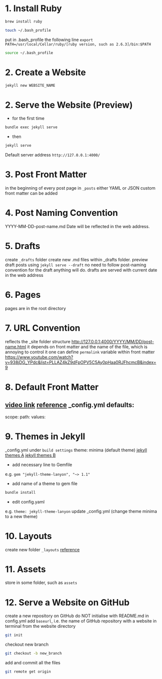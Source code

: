 # 1. Install Ruby
```bash
brew install ruby
```
```bash
touch ~/.bash_profile
```
put in .bash_profile the following line
`export PATH=/usr/local/Cellar/ruby/[ruby version, such as 2.6.3]/bin:$PATH`

```bash
source ~/.bash_profile
```
# 2. Create a Website
```bash
jekyll new WEBSITE_NAME
```

# 2. Serve the Website (Preview)
* for the first time 
```bash
bundle exec jekyll serve
```
* then
```bash
jekyll serve
```

Default server address `http://127.0.0.1:4000/`
# 3. Post Front Matter
in the beginning of every post page in `_posts`
either YAML or JSON
custom front matter can be added
# 4. Post Naming Convention
YYYY-MM-DD-post-name.md
Date will be reflected in the web address.
# 5. Drafts
create `_drafts` folder
create new .md files within _drafts folder.
preview draft posts using `jekyll serve --draft`
no need to follow post-naming convention for the draft anything will do.
drafts are served with current date in the web address
# 6. Pages
pages are in the root directory
# 7. URL Convention
reflects the _site folder structure
http://127.0.0.1:4000/YYYY/MM/DD/post-name.html
it depends on front matter and the name of the file, which is annoying
to control it one can define `permalink` variable within front matter
https://www.youtube.com/watch?v=938jDG_YPdc&list=PLLAZ4kZ9dFpOPV5C5Ay0pHaa0RJFhcmcB&index=9
# 8. Default Front Matter
[video link](https://www.youtube.com/watch?v=CLCaJJ1zUHU&list=PLLAZ4kZ9dFpOPV5C5Ay0pHaa0RJFhcmcB&index=10)
[reference](https://jekyllrb.com/docs/configuration/front-matter-defaults/)
_config.yml
defaults:
 -
  scope:
   path:
  values:
# 9. Themes in Jekyll
_config.yml under `build settings`
theme: minima (default theme)
[jekyll themes A](https://rubygems.org/)
[jekyll themes B](https://jekyllthemes.io/)
* add necessary line to Gemfile

e.g. `gem "jekyll-theme-lanyon", "~> 1.1"`
* add name of a theme to gem file

```bash
bundle install
```
* edit config.yaml

e.g. `theme: jekyll-theme-lanyon`
update _config.yml (change theme minima to a new theme)
# 10. Layouts
create new folder `_layouts`
[reference](https://www.youtube.com/watch?v=bDQsGdCWv4I)
# 11. Assets
store in some folder, such as `assets`
# 12. Serve a Website on GitHub
create a new repository on GitHub
do NOT initialise with README.md
in config.yml add `baseurl`, i.e. the name of GitHub repository with a website
in terminal from the website directory
```bash
git init
```
checkout new branch
```bash
git checkout -b new_branch
```
add and commit all the files
```bash
git remote get origin
```

